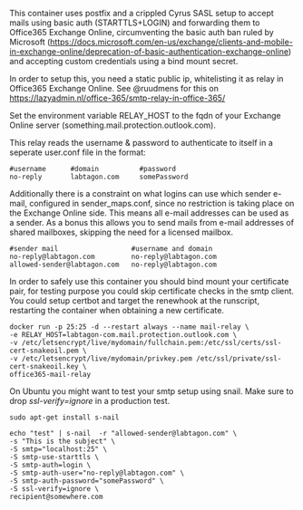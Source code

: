 This container uses postfix and a crippled Cyrus SASL setup to accept mails using basic auth (STARTTLS+LOGIN) and
forwarding them to Office365 Exchange Online, circumventing the basic auth ban ruled by Microsoft 
(https://docs.microsoft.com/en-us/exchange/clients-and-mobile-in-exchange-online/deprecation-of-basic-authentication-exchange-online)
and accepting custom credentials using a bind mount secret.

In order to setup this, you need a static public ip, whitelisting it as relay in Office365 Exchange Online.
See @ruudmens for this on https://lazyadmin.nl/office-365/smtp-relay-in-office-365/

Set the environment variable RELAY_HOST to the fqdn of your Exchange Online server (something.mail.protection.outlook.com).

This relay reads the username & password to authenticate to itself in a seperate user.conf file in the format:
```
#username      #domain          #password
no-reply       labtagon.com     somePassword
```

Additionally there is a constraint on what logins can use which sender e-mail, configured in sender_maps.conf, 
since no restriction is taking place on the Exchange Online side. This means all e-mail addresses can be used as a sender.
As a bonus this allows you to send mails from e-mail addresses of shared mailboxes, skipping the need for a licensed mailbox.
```
#sender mail                  #username and domain
no-reply@labtagon.com         no-reply@labtagon.com
allowed-sender@labtagon.com   no-reply@labtagon.com
```

In order to safely use this container you should bind mount your certificate pair, for testing purpose you could skip certificate checks in the smtp client.
You could setup certbot and target the renewhook at the runscript, restarting the container when obtaining a new certificate.

```
docker run -p 25:25 -d --restart always --name mail-relay \
-e RELAY_HOST=labtagon-com.mail.protection.outlook.com \
-v /etc/letsencrypt/live/mydomain/fullchain.pem:/etc/ssl/certs/ssl-cert-snakeoil.pem \
-v /etc/letsencrypt/live/mydomain/privkey.pem /etc/ssl/private/ssl-cert-snakeoil.key \
office365-mail-relay
```

On Ubuntu you might want to test your smtp setup using snail. Make sure to drop *ssl-verify=ignore* in a production test.
```
sudo apt-get install s-nail

echo "test" | s-nail  -r "allowed-sender@labtagon.com" \
-s "This is the subject" \
-S smtp="localhost:25" \
-S smtp-use-starttls \
-S smtp-auth=login \
-S smtp-auth-user="no-reply@labtagon.com" \
-S smtp-auth-password="somePassword" \
-S ssl-verify=ignore \
recipient@somewhere.com
 ```
